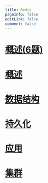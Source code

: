 ```yaml
---
title: Redis
pageInfo: false
editLink: false
comment: false
---
```


# [概述(6题)](./summary.md)

# [概述](./summary.md)

# [数据结构](./data-structure.md)

# [持久化](./persistence.md)

# [应用](./application.md)

# [集群](./colony.md)








